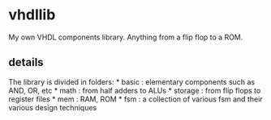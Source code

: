 # vhdllib
My own VHDL components library.  Anything from a flip flop to a ROM.

## details
The library is divided in folders:
    * basic : elementary components such as AND, OR, etc
    * math : from half adders to ALUs
    * storage : from flip flops to register files
    * mem : RAM, ROM
    * fsm : a collection of various fsm and their various design techniques
